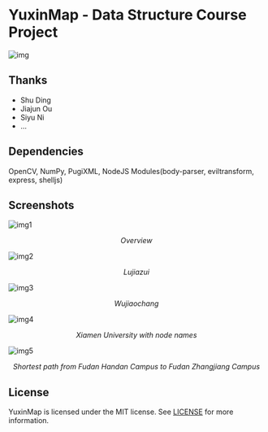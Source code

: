 # YuxinMap - Data Structure Course Project
![img](Screenshots/1.png)

## Thanks
- Shu Ding
- Jiajun Ou
- Siyu Ni
- ...

## Dependencies
OpenCV, NumPy, PugiXML, NodeJS Modules(body-parser, eviltransform, express, shelljs)

## Screenshots
![img1](Screenshots/2.png)
<p align="center"><i>Overview</i></p>

![img2](Screenshots/4.png)
<p align="center"><i>Lujiazui</i></p>

![img3](Screenshots/5.png)
<p align="center"><i>Wujiaochang</i></p>

![img4](Screenshots/3.png)
<p align="center"><i>Xiamen University with node names</i></p>

![img5](Screenshots/6.png)
<p align="center"><i>Shortest path from Fudan Handan Campus to Fudan Zhangjiang Campus</i></p>

## License
YuxinMap is licensed under the MIT license. See [LICENSE](https://github.com/Orthocenter/YuxinMap/raw/master/LICENSE) for more information.
